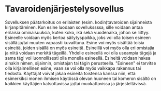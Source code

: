 # Tavaroidenjärjestelysovellus

Sovelluksen päätarkoitus on erilaisten (esim. kodin)tavaroiden sijainneista kirjanpitäminen. Kun esine luodaan sovellukssssa, sille voidaan antaa erilaisia ominaisuuksia, kuten koko, ikä sekä vuodenaika, johon se liittyy. Esineelle voidaan myös kertoa säilytyspaikka, joks voi olla toisen esineen sisällä ja/tai muuten vapaasti kuvailtuna. Esine voi myös sisältää toisia esineitä, joiden sisällä on myös esineitä. Esineillä voi myös olla eri omistajia ja niitä voidaan merkitä tägeillä. Yhdelle esineellä voi olla useampia tägejä ja sama tägi voi luonnollisesti olla monella esineellä. Esineitä voidaan hakea ainakin nimen, sijainnin, omistajan tai tägin perusteella. "Esineen" ei tarvitse olla kirjaimellinen esine, vaan se voi olla myös vaikkapa rakennus tai tiedosto. Käyttäjät voivat jakaa esineitä toistensa kanssa niin, että esimerkiksi monen ihmisen käytössä olevan huoneen tai komeron sisältö on kaikkien käyttäjien katsottavissa ja/tai muokattavissa ja järjesteltävissä.